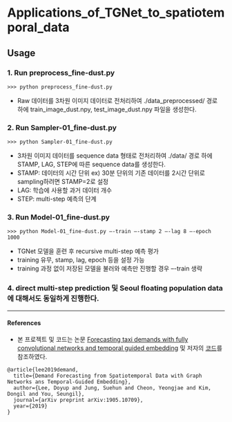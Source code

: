 # Applications_of_TGNet_to_spatiotemporal_data

## Usage
### 1. Run preprocess_fine-dust.py
```
>>> python preprocess_fine-dust.py
```
- Raw 데이터를 3차원 이미지 데이터로 전처리하여 ./data_preprocessed/ 경로 하에 train_image_dust.npy, test_image_dust.npy 파일을 생성한다.

### 2. Run Sampler-01_fine-dust.py
```
>>> python Sampler-01_fine-dust.py
```
- 3차원 이미지 데이터를 sequence data 형태로 전처리하여 ./data/ 경로 하에 STAMP, LAG, STEP에 따른 sequence data를 생성한다. 
- STAMP: 데이터의 시간 단위
ex)  30분 단위의 기존 데이터를 2시간 단위로 sampling하려면 STAMP=2로 설정
- LAG: 학습에 사용할 과거 데이터 개수 
- STEP: multi-step 예측의 단계 

### 3. Run  Model-01_fine-dust.py
```
>>> python Model-01_fine-dust.py –-train –-stamp 2 –-lag 8 –-epoch 1000
```
- TGNet 모델을 훈련 후 recursive multi-step 예측 평가
- training 유무, stamp, lag, epoch 등을 설정 가능
- training 과정 없이 저장된 모델을 불러와 예측만 진행할 경우 –-train 생략

### 4. direct multi-step prediction 및 Seoul floating population data에 대해서도 동일하게 진행한다. 

---
#### References
- 본 프로젝트 및 코드는 논문 [Forecasting taxi demands with fully convolutional networks and temporal guided embedding](https://openreview.net/pdf?id=BygF00DuiX) 및 저자의 [코드](https://github.com/jiwonlydia/TGGNet-keras)를 참조하였다.
```
@article{lee2019demand,
  title={Demand Forecasting from Spatiotemporal Data with Graph Networks ans Temporal-Guided Embedding},
  author={Lee, Doyup and Jung, Suehun and Cheon, Yeongjae and Kim, Dongil and You, Seungil},
  journal={arXiv preprint arXiv:1905.10709},
  year={2019}
}
```
